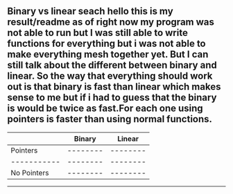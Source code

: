 Binary vs linear seach
hello this is my result/readme as of right now my program was not able to run but I was still able to write functions for everything but i was not able to make everything
mesh together yet. But I can still talk about the different between binary and linear. So the way that everything should work out is that binary is fast than linear which
makes sense to me but if i had to guess that the binary is would be twice as fast.For each one using pointers is faster than using normal functions.
-------------------------------
|           | Binary | Linear |
|-----------|--------|--------|
|  Pointers |--------|--------|
|-----------|--------|--------|
|No Pointers|--------|--------|
-------------------------------
